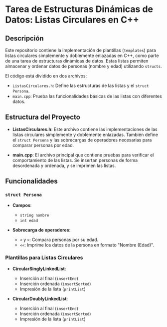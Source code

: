 # Tarea de Estructuras Dinámicas de Datos: Listas Circulares en C++

## Descripción

Este repositorio contiene la implementación de plantillas (`templates`) para listas circulares simplemente y doblemente enlazadas en C++, como parte de una tarea de estructuras dinámicas de datos. Estas listas permiten almacenar y ordenar datos de personas (nombre y edad) utilizando `structs`. 

El código está dividido en dos archivos:
- `ListasCirculares.h`: Define las estructuras de las listas y el `struct Persona`.
- `main.cpp`: Prueba las funcionalidades básicas de las listas con diferentes datos.

## Estructura del Proyecto

- **ListasCirculares.h**: Este archivo contiene las implementaciones de las listas circulares simplemente y doblemente enlazadas. También define el `struct Persona` y las sobrecargas de operadores necesarias para comparar personas por edad.
  
- **main.cpp**: El archivo principal que contiene pruebas para verificar el comportamiento de las listas. Se insertan personas de forma desordenada y ordenada, y se imprimen las listas.

## Funcionalidades

### `struct Persona`
- **Campos**: 
  - `string nombre`
  - `int edad`
  
- **Sobrecarga de operadores**:
  - `<` y `>`: Compara personas por su edad.
  - `<<`: Imprime los datos de la persona en formato "Nombre (Edad)".

### Plantillas para Listas Circulares
- **CircularSinglyLinkedList**:
  - Inserción al final (`insertEnd`)
  - Inserción ordenada (`insertSorted`)
  - Impresión de la lista (`printList`)
  
- **CircularDoublyLinkedList**:
  - Inserción al final (`insertEnd`)
  - Inserción ordenada (`insertSorted`)
  - Impresión de la lista (`printList`)
